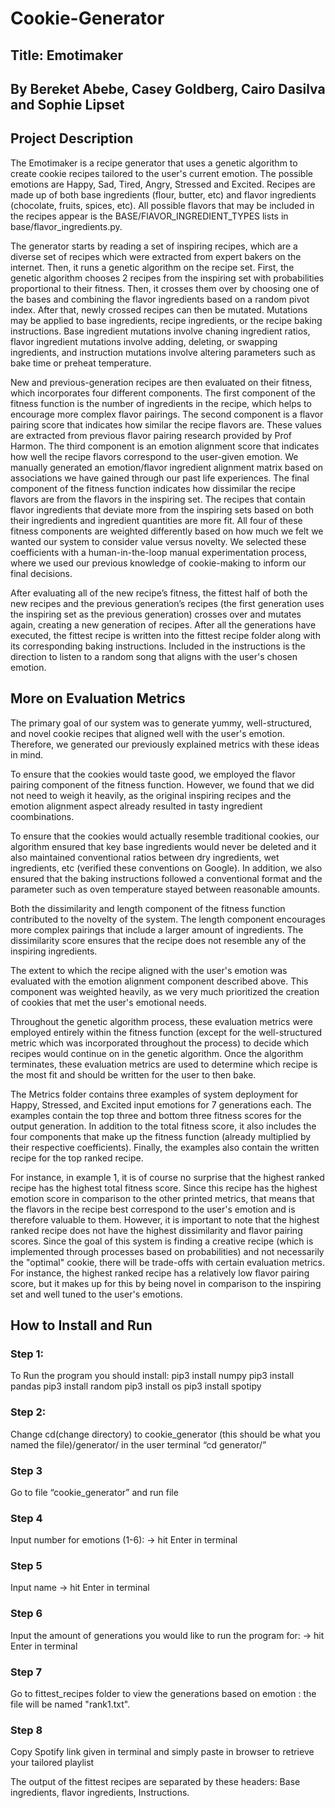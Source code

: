 # Cookie-Generator
## Title: Emotimaker
## By Bereket Abebe, Casey Goldberg, Cairo Dasilva and Sophie Lipset
## Project Description
The Emotimaker is a recipe generator that uses a genetic algorithm to create 
cookie recipes tailored to the user's current emotion. The possible emotions 
are Happy, Sad, Tired, Angry, Stressed and Excited. Recipes are made up of both
base ingredients (flour, butter, etc) and flavor ingredients (chocolate, 
fruits, spices, etc). All possible flavors that may be included in the recipes
appear is the BASE/FlAVOR_INGREDIENT_TYPES lists in base/flavor_ingredients.py.


The generator starts by reading a set of inspiring recipes, which are a diverse
set of recipes which were extracted from expert bakers on the internet. Then, 
it runs a genetic algorithm on the recipe set. First, the genetic algorithm 
chooses 2 recipes from the inspiring set with probabilities proportional to 
their fitness. Then, it crosses them over by choosing one of the bases and 
combining the flavor ingredients based on a random pivot index. After that, 
newly crossed recipes can then be mutated. Mutations may be applied to base 
ingredients, recipe ingredients, or the recipe baking instructions. Base 
ingredient mutations involve chaning ingredient ratios, flavor ingredient 
mutations involve adding, deleting, or swapping ingredients, and instruction 
mutations involve altering parameters such as bake time or preheat temperature.


New and previous-generation recipes are then evaluated on their fitness, which
incorporates four different components. The first component of the fitness 
function is the number of ingredients in the recipe, which helps to encourage 
more complex flavor pairings. The second component is a flavor pairing score
that indicates how similar the recipe flavors are. These values are extracted
from previous flavor pairing research provided by Prof Harmon. The third 
component is an emotion alignment score that indicates how well the recipe
flavors correspond to the user-given emotion. We manually generated an
emotion/flavor ingredient alignment matrix based on associations we have gained
through our past life experiences. The final component of the fitness function
indicates how dissimilar the recipe flavors are from the flavors in the
inspiring set. The recipes that contain flavor ingredients that deviate more 
from the inspiring sets based on both their ingredients and ingredient 
quantities are more fit. All four of these fitness components are weighted 
differently based on how much we felt we wanted our system to consider value
versus novelty. We selected these coefficients with a human-in-the-loop manual 
experimentation process, where we used our previous knowledge of cookie-making
to inform our final decisions.


After evaluating all of the new recipe’s fitness, the fittest half of both the
new recipes and the previous generation’s recipes (the first generation uses 
the inspiring set as the previous generation) crosses over and mutates again, 
creating a new generation of recipes. After all the generations have executed,
the fittest recipe is written into the fittest recipe folder along with its
corresponding baking instructions. Included in the instructions is the 
direction to listen to a random song that aligns with the user's chosen 
emotion.


## More on Evaluation Metrics

The primary goal of our system was to generate yummy, well-structured, and 
novel cookie recipes that aligned well with the user's emotion. Therefore, we 
generated our previously explained metrics with these ideas in mind. 

To ensure that the cookies would taste good, we employed the flavor pairing 
component of the fitness function. However, we found that we did not need to 
weigh it heavily, as the original inspiring recipes and the emotion alignment 
aspect already resulted in tasty ingredient coombinations.

To ensure that the cookies would actually resemble traditional cookies, our
algorithm ensured that key base ingredients would never be deleted and it also
maintained conventional ratios between dry ingredients, wet ingredients, etc 
(verified these conventions on Google). In addition, we also ensured that the
baking instructions followed a conventional format and the parameter such as
oven temperature stayed between reasonable amounts.

Both the dissimilarity and length component of the fitness function contributed
to the novelty of the system. The length component encourages more complex
pairings that include a larger amount of ingredients. The dissimilarity score
ensures that the recipe does not resemble any of the inspiring ingredients.

The extent to which the recipe aligned with the user's emotion was evaluated
with the emotion alignment component described above. This component was
weighted heavily, as we very much prioritized the creation of cookies that met
the user's emotional needs.

Throughout the genetic algorithm process, these evaluation metrics were
employed entirely within the fitness function (except for the well-structured
metric which was incorporated throughout the process) to decide which recipes
would continue on in the genetic algorithm. Once the algorithm terminates,
these evaluation metrics are used to determine which recipe is the most fit and
should be written for the user to then bake.

The Metrics folder contains three examples of system deployment for Happy, 
Stressed, and Excited input emotions for 7 generations each. The examples contain
the top three and bottom three fitness scores for the output generation. In
addition to the total fitness score, it also includes the four components that
make up the fitness function (already multiplied by their respective 
coefficients). Finally, the examples also contain the written recipe for the 
top ranked recipe.

For instance, in example 1, it is of course no surprise that the highest ranked
recipe has the highest total fitness score. Since this recipe has the highest
emotion score in comparison to the other printed metrics, that means that the 
flavors in the recipe best correspond to the user's emotion and is therefore 
valuable to them. However, it is important to note that the highest ranked
recipe does not have the highest dissimilarity and flavor pairing scores. Since
the goal of this system is finding a creative recipe (which is implemented 
through processes based on probabilities) and not necessarily the "optimal" 
cookie, there will be trade-offs with certain evaluation metrics. 
For instance, the highest ranked recipe has a relatively low flavor pairing 
score, but it makes up for this by being novel in comparison to the inspiring
set and well tuned to the user's emotions. 

## How to Install and Run
### Step 1:
To Run the program you should install:
pip3 install numpy 
pip3 install pandas
pip3 install random
pip3 install os
pip3 install spotipy 


### Step 2: 
Change cd(change directory) to cookie_generator (this should be what you named 
the file)/generator/ in the user terminal
“cd generator/”


### Step 3 
Go to file “cookie_generator” and run file


### Step 4
Input number for emotions (1-6): -> hit Enter in terminal


### Step 5 
Input name -> hit Enter in terminal 


### Step 6
Input the amount of generations you would like to run the program for: -> hit 
Enter in terminal 


### Step 7 
Go to fittest_recipes folder to view the generations based on emotion :
the file will be named "rank1.txt". 


### Step 8 
Copy Spotify link given in terminal and simply paste in browser to retrieve 
your tailored playlist 



The output of the fittest recipes are separated by these headers: Base 
ingredients, flavor ingredients, Instructions. 







